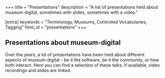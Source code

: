 +++
title = "Presentations"
description = "A list of presentations held about museum-digital, sometimes with slides, sometimes with a video."

[extra]
keywords = "Terminology, Museums, Controlled Vocabularies, Tagging"
html_id = "presentations"
+++

## Presentations about museum-digital

Over the years, a lot of presentations have been held about different aspects of museum-digital - be it the software, be it the community, or how both interact. Here you can find a selection of these talks. If available, video recordings and slides are linked.
